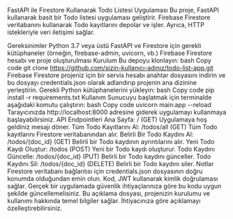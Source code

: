 FastAPI ile Firestore Kullanarak Todo Listesi Uygulaması
Bu proje, FastAPI kullanarak basit bir Todo listesi uygulaması geliştirir. Firebase Firestore veritabanını kullanarak Todo kayıtlarını depolar ve işler. Ayrıca, HTTP istekleriyle veri iletişimi sağlar.

Gereksinimler
Python 3.7 veya üstü
FastAPI ve Firestore için gerekli kütüphaneler (örneğin, firebase-admin, uvicorn, vb.)
Firebase Firestore hesabı ve proje oluşturulması
Kurulum
Bu depoyu klonlayın:
bash
Copy code
git clone https://github.com/sizin-kullanıcı-adınız/todo-list-app.git
Firebase Firestore projeniz için bir servis hesabı anahtar dosyasını indirin ve bu dosyayı credentials.json olarak adlandırıp projenin ana dizinine yerleştirin.
Gerekli Python kütüphanelerini yükleyin:
bash
Copy code
pip install -r requirements.txt
Kullanım
Sunucuyu başlatmak için terminalde aşağıdaki komutu çalıştırın:
bash
Copy code
uvicorn main:app --reload
Tarayıcınızda http://localhost:8000 adresine giderek uygulamayı kullanmaya başlayabilirsiniz.
API Endpointleri
Ana Sayfa: / (GET)
Uygulamaya hoş geldiniz mesajı döner.
Tüm Todo Kayıtlarını Al: /todos/all (GET)
Tüm Todo kayıtlarını Firestore veritabanından alır.
Belirli Bir Todo Kaydını Al: /todos/{doc_id} (GET)
Belirli bir Todo kaydının ayrıntılarını alır.
Yeni Todo Kaydı Oluştur: /todos (POST)
Yeni bir Todo kaydı oluşturur.
Todo Kaydını Güncelle: /todos/{doc_id} (PUT)
Belirli bir Todo kaydını günceller.
Todo Kaydını Sil: /todos/{doc_id} (DELETE)
Belirli bir Todo kaydını siler.
Notlar
Firestore veritabanı bağlantısı için credentials.json dosyasının doğru konumda olduğundan emin olun.
Kod, JWT kullanarak kimlik doğrulaması sağlar. Gerçek bir uygulamada güvenlik ihtiyaçlarınıza göre bu kodu uygun şekilde güncellemelisiniz.
Bu açıklama dosyası, projenizin kurulumu ve kullanımı hakkında temel bilgiler sağlar. İhtiyacınıza göre açıklamayı özelleştirebilirsiniz.
